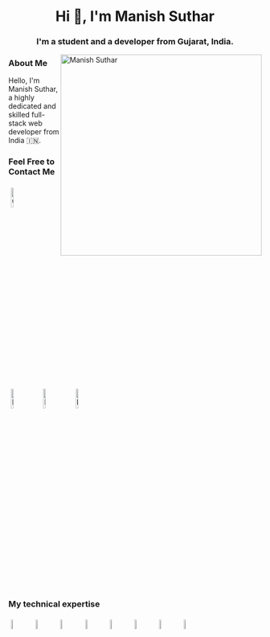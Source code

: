 <h1 align="center">Hi 👋, I'm Manish Suthar</h1>
<h3 align="center">I'm a student and a developer from Gujarat, India.</h3>

<img align="right" alt="Manish Suthar" width="400" src="https://user-images.githubusercontent.com/55389276/140866485-8fb1c876-9a8f-4d6a-98dc-08c4981eaf70.gif">

### About Me

Hello, I'm Manish Suthar, a highly dedicated and skilled full-stack web developer from India 🇮🇳.

### Feel Free to Contact Me

<p >
	<a href="https://github.com/manishsuthar94" target="_blank"><img alt="GitHub" width="10%" style="padding:5px" src="https://img.icons8.com/clouds/100/000000/github.png"/></a>
	<a href="https://www.linkedin.com/in/manish-suthar-8395b4311/" target="_blank"><img alt="LinkedIn" width="10%" style="padding:5px" src="https://img.icons8.com/clouds/100/000000/linkedin.png"/></a>
	<a href="https://www.instagram.com/_mnis_94/" target="_blank"><img alt="Instagram" width="10%" style="padding:5px" src="https://img.icons8.com/clouds/100/000000/instagram.png"/></a>
	<a href="https://www.linkedin.com/in/manish-suthar-8395b4311/" target="_blank"><img alt="LinkedIn" width="10%" style="padding:5px" src="https://img.icons8.com/clouds/100/000000/twitter.png"/></a>
</p>

### My technical expertise

<p >
        <img width="7%" style="padding:5px" src="https://img.icons8.com/?size=100&id=20909&format=png&color=000000"/>
	 <img width="7%" style="padding:5px" src="https://img.icons8.com/?size=100&id=21278&format=png&color=000000"/>
	<img width="7%" style="padding:5px" src="https://img.icons8.com/?size=100&id=PndQWK6M1Hjo&format=png&color=000000"/>
	<img width="7%" style="padding:5px" src="https://img.icons8.com/color/144/000000/javascript.png"/>
	<img width="7%" style="padding:5px" src="https://img.icons8.com/color/144/000000/python.png"/>
	<img width="7%" style="padding:5px" src="https://img.icons8.com/?size=100&id=AZOZNnY73haj&format=png&color=000000"/>
	 <img width="7%" style="padding:5px" src="https://img.icons8.com/?size=100&id=20906&format=png&color=000000"/>
	<img width="7%" style="padding:5px" src="https://img.icons8.com/?size=100&id=iFPHC1KfnoxC&format=png&color=000000"/>
</p>



